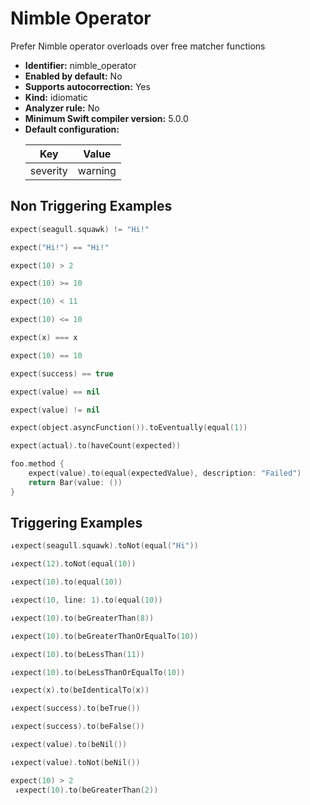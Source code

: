 # Nimble Operator

Prefer Nimble operator overloads over free matcher functions

* **Identifier:** nimble_operator
* **Enabled by default:** No
* **Supports autocorrection:** Yes
* **Kind:** idiomatic
* **Analyzer rule:** No
* **Minimum Swift compiler version:** 5.0.0
* **Default configuration:**
  <table>
  <thead>
  <tr><th>Key</th><th>Value</th></tr>
  </thead>
  <tbody>
  <tr>
  <td>
  severity
  </td>
  <td>
  warning
  </td>
  </tr>
  </tbody>
  </table>

## Non Triggering Examples

```swift
expect(seagull.squawk) != "Hi!"
```

```swift
expect("Hi!") == "Hi!"
```

```swift
expect(10) > 2
```

```swift
expect(10) >= 10
```

```swift
expect(10) < 11
```

```swift
expect(10) <= 10
```

```swift
expect(x) === x
```

```swift
expect(10) == 10
```

```swift
expect(success) == true
```

```swift
expect(value) == nil
```

```swift
expect(value) != nil
```

```swift
expect(object.asyncFunction()).toEventually(equal(1))
```

```swift
expect(actual).to(haveCount(expected))
```

```swift
foo.method {
    expect(value).to(equal(expectedValue), description: "Failed")
    return Bar(value: ())
}
```

## Triggering Examples

```swift
↓expect(seagull.squawk).toNot(equal("Hi"))
```

```swift
↓expect(12).toNot(equal(10))
```

```swift
↓expect(10).to(equal(10))
```

```swift
↓expect(10, line: 1).to(equal(10))
```

```swift
↓expect(10).to(beGreaterThan(8))
```

```swift
↓expect(10).to(beGreaterThanOrEqualTo(10))
```

```swift
↓expect(10).to(beLessThan(11))
```

```swift
↓expect(10).to(beLessThanOrEqualTo(10))
```

```swift
↓expect(x).to(beIdenticalTo(x))
```

```swift
↓expect(success).to(beTrue())
```

```swift
↓expect(success).to(beFalse())
```

```swift
↓expect(value).to(beNil())
```

```swift
↓expect(value).toNot(beNil())
```

```swift
expect(10) > 2
 ↓expect(10).to(beGreaterThan(2))
```